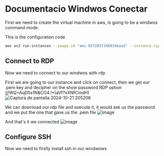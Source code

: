 # Documentacio Windwos Conectar
First we need to create the virtual machine in aws, is going to be a windwos command mode.


This is the configuration code
```bash
aws ec2 run-instances --image-id "ami-05f283f34603d6aed" --instance-type "t2.micro" --key-name "vockey" --network-interfaces '{"AssociatePublicIpAddress":true,"DeviceIndex":0,"Groups":["sg-043cafb8fe8705658"]}' --credit-specification '{"CpuCredits":"standard"}' --metadata-options '{"HttpEndpoint":"enabled","HttpPutResponseHopLimit":2,"HttpTokens":"required"}' --private-dns-name-options '{"HostnameType":"ip-name","EnableResourceNameDnsARecord":true,"EnableResourceNameDnsAAAARecord":false}' --count "1"
```
## Connect to RDP
Now we need to connect to our windwos with rdp

First we are going to our instance and click on connect, then we get our .pem key and decipher on the show password RDP option (j!WQ=AqD5s1N&CO4.!*(aVf?vXNfCmdH)
![Captura de pantalla 2024-10-21 205206](https://github.com/user-attachments/assets/1e2014bf-450a-4c8e-b5b6-34b85a565371)

We can download our rdp file and execute it, it would ask us the password and we put the one that gave us the .pem file
![image](https://github.com/user-attachments/assets/812d26e4-f1a0-433b-9b47-57a63158a5fe)

And that's it we connected
![image](https://github.com/user-attachments/assets/3e5bdfc0-8bf7-47fb-80dc-b0ee08280578)

## Configure SSH
Now we need to firstly install ssh in our windwows
